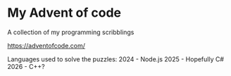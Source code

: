 # My Advent of code

A collection of my programming scribblings

https://adventofcode.com/


Languages used to solve the puzzles:
2024 - Node.js
2025 - Hopefully C#
2026 - C++?